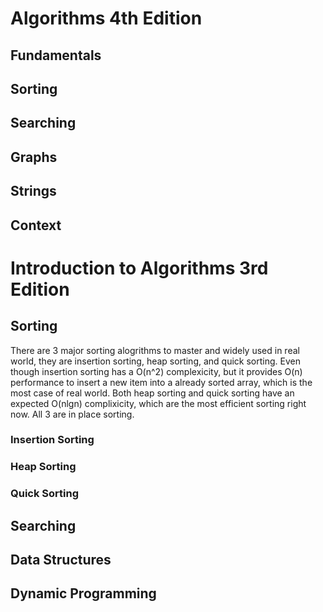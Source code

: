 # Algorithms 4th Edition
## Fundamentals
## Sorting
## Searching
## Graphs
## Strings
## Context

# Introduction to Algorithms 3rd Edition
## Sorting
There are 3 major sorting alogrithms to master and widely used in real world, they are insertion sorting, heap sorting,
and quick sorting. Even though insertion sorting has a O(n^2) complexicity, but it provides O(n) performance to insert a
new item into a already sorted array, which is the most case of real world. Both heap sorting and quick sorting have an
expected O(nlgn) complixicity, which are the most efficient sorting right now. All 3 are in place sorting.
### Insertion Sorting
### Heap Sorting
### Quick Sorting
## Searching
## Data Structures
## Dynamic Programming
